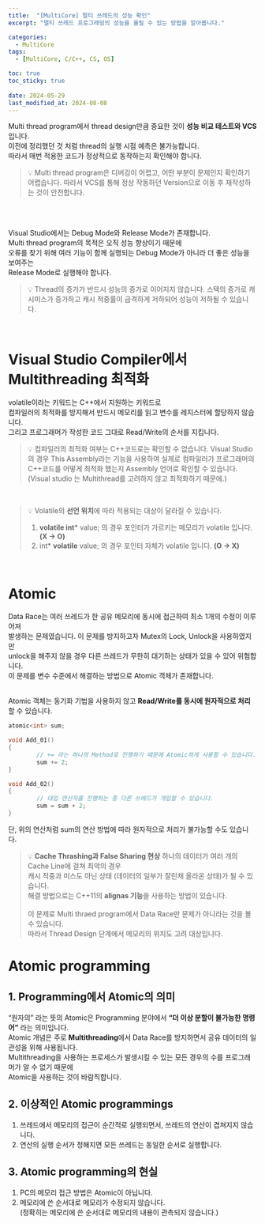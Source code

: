 ```yaml
---
title:  "[MultiCore] 멀티 쓰레드의 성능 확인"
excerpt: "멀티 쓰레드 프로그래밍의 성능을 올릴 수 있는 방법을 알아봅니다."

categories:
  - MultiCore
tags:
  - [MultiCore, C/C++, CS, OS]

toc: true
toc_sticky: true
 
date: 2024-05-29
last_modified_at: 2024-08-08
---
```


Multi thread program에서 thread design만큼 중요한 것이 **성능 비교 테스트와 VCS**입니다.<br/>
이전에 정리했던 것 처럼 thread의 실행 시점 예측은 불가능합니다.<br/>
따라서 매번 적용한 코드가 정상적으로 동작하는지 확인해야 합니다.<br/>

> 💡 Multi thread program은 디버깅이 어렵고, 어떤 부분이 문제인지 확인하기 어렵습니다.
> 따라서 VCS를 통해 정상 작동하던 Version으로 이동 후 재작성하는 것이 안전합니다.
<br/>
<br/>

Visual Studio에서는 Debug Mode와 Release Mode가 존재합니다.<br/>
Multi thread program의 목적은 오직 성능 향상이기 때문에 <br/>
오류를 찾기 위해 여러 기능이 함께 실행되는 Debug Mode가 아니라 더 좋은 성능을 보여주는<br/>
Release Mode로 실행해야 합니다.<br/>

> 💡 Thread의 증가가 반드시 성능의 증가로 이어지지 않습니다.
> 스택의 증가로 캐시미스가 증가하고 캐시 적중률이 급격하게 저하되어 성능이 저하될 수 있습니다.
<br/>

# Visual Studio Compiler에서 Multithreading 최적화

volatile이라는 키워드는 C++에서 지원하는 키워드로<br/>
컴파일러의 최적화를 방지해서 반드시 메모리를 읽고 변수를 레지스터에 할당하지 않습니다.<br/>
그리고 프로그래머가 작성한 코드 그대로 Read/Write의 순서를 지킵니다.<br/>

> 💡 컴파일러의 최적화 여부는 C++코드로는 확인할 수 없습니다.
> Visual Studio의 경우 This Assembly라는 기능을 사용하여
> 실제로 컴파일러가 프로그래머의 C++코드를 어떻게 최적화 했는지
> Assembly 언어로 확인할 수 있습니다.
> (Visual studio 는 Multithread를 고려하지 않고 최적화하기 때문에.)
<br/>

> 💡 Volatile의 **선언 위치**에 따라 적용되는 대상이 달라질 수 있습니다.
> 1. **volatile int*** value; 의 경우 포인터가 가르키는 메모리가 volatile 입니다. **(X → O)**
> 2. int* **volatile** value; 의 경우 포인터 자체가 volatile 입니다. **(O → X)**
<br/>

# Atomic

Data Race는 여러 쓰레드가 한 공유 메모리에 동시에 접근하여 최소 1개의 수정이 이루어져<br/>
발생하는 문제였습니다. 이 문제를 방지하고자 Mutex의 Lock, Unlock을 사용하였지만<br/>
unlock을 해주지 않을 경우 다른 쓰레드가 무한히 대기하는 상태가 있을 수 있어 위험합니다.<br/>
이 문제를 변수 수준에서 해결하는 방법으로 Atomic 객체가 존재합니다.<br/>
<br/>

Atomic 객체는 동기화 기법을 사용하지 않고 **Read/Write를 동시에 원자적으로 처리**할 수 있습니다.<br/>

```cpp
atomic<int> sum;

void Add_01()
{
		// += 라는 하나의 Method로 진행하기 때문에 Atomic하게 사용할 수 있습니다.
		sum += 2;
}

void Add_02()
{
		// 대입 연산자를 진행하는 중 다른 쓰레드가 개입할 수 있습니다.
		sum = sum + 2;
}
```

단, 위의 연산처럼 sum의 연산 방법에 따라 원자적으로 처리가 불가능할 수도 있습니다.<br/>

> 💡 **Cache Thrashing과 False Sharing 현상**
> 하나의 데이터가 여러 개의 Cache Line에 걸쳐 최악의 경우<br/>
> 캐시 적중과 미스도 아닌 상태 (데이터의 일부가 잘린채 올라온 상태)가 될 수 있습니다.<br/>
> 해결 방법으로는 C++11의 **alignas 기능**을 사용하는 방법이 있습니다.<br/>
> <br/>
> 이 문제로 Multi thraed program에서 Data Race만 문제가 아니라는 것을 볼 수 있습니다.<br/>
> 따라서 Thread Design 단계에서 메모리의 위치도 고려 대상입니다.<br/>

# Atomic programming

## 1. Programming에서 Atomic의 의미

“원자의” 라는 뜻의 Atomic은 Programming 분야에서 **“더 이상 분할이 불가능한 명령어”** 라는 의미입니다. <br/>
Atomic 개념은 주로 **Multithreading**에서 Data Race를 방지하면서 공유 데이터의 일관성을 위해 사용됩니다.<br/>
Multithreading을 사용하는 프로세스가 발생시킬 수 있는 모든 경우의 수를 프로그래머가 알 수 없기 때문에<br/>
Atomic을 사용하는 것이 바람직합니다.<br/>

## 2. 이상적인 Atomic programmings

1. 쓰레드에서 메모리의 접근이 순간적로 실행되면서, 쓰레드의 연산이 겹쳐지지 않습니다.<br/>
2. 연산의 실행 순서가 정해지면 모든 쓰레드는 동일한 순서로 실행합니다.<br/>

## 3. Atomic programming의 현실

1. PC의 메모리 접근 방법은 Atomic이 아닙니다.<br/>
2. 메모리에 쓴 순서대로 메모리가 수정되지 않습니다.<br/> 
    (정확히는 메모리에 쓴 순서대로 메모리의 내용이 관측되지 않습니다.)<br/>